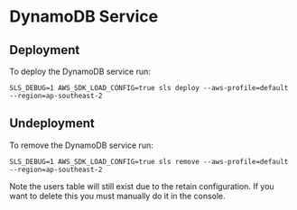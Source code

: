 # DynamoDB Service

## Deployment

To deploy the DynamoDB service run:

`SLS_DEBUG=1 AWS_SDK_LOAD_CONFIG=true sls deploy --aws-profile=default --region=ap-southeast-2`

## Undeployment

To remove the DynamoDB service run:

`SLS_DEBUG=1 AWS_SDK_LOAD_CONFIG=true sls remove --aws-profile=default --region=ap-southeast-2`

Note the users table will still exist due to the retain configuration. If you want to delete this
you must manually do it in the console.
